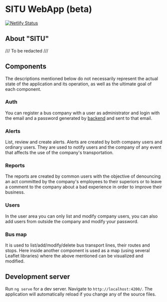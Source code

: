 # SITU WebApp (beta)
[![Netlify Status](https://api.netlify.com/api/v1/badges/057e7688-e016-4b30-b9fa-85e8f53ae186/deploy-status)](https://app.netlify.com/sites/situ-app/deploys)

## About "SITU"
/// To be redacted ///

## Components
The descriptions mentioned below do not necessarily represent the actual state of the application and its operation, as well as the ultimate goal of each component.

### Auth
You can register a bus company with a user as administrator and login with the email and a password generated by [backend](https://github.com/IgnacioVeiga/SITU-Backend) and sent to that email.

### Alerts
List, review and create alerts. Alerts are created by both company users and ordinary users. They are used to notify users and the company of any event that affects the use of the company's transportation.

### Reports
The reports are created by common users with the objective of denouncing an act committed by the company's employees to their superiors or to leave a comment to the company about a bad experience in order to improve their business.

### Users
In the user area you can only list and modify company users, you can also add users from outside the company and modify your password.

### Bus map
It is used to list/add/modify/delete bus transport lines, their routes and stops. Here inside another component is used as a map (using several Leaflet libraries) where the above mentioned can be visualized and modified.

## Development server
Run `ng serve` for a dev server. Navigate to `http://localhost:4200/`. The application will automatically reload if you change any of the source files.
